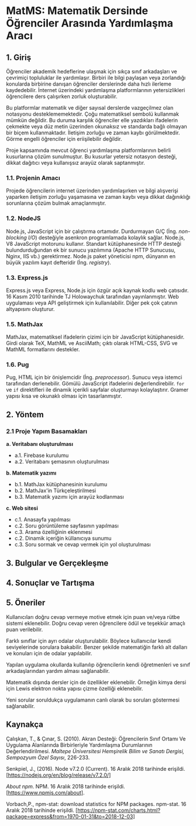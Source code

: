 # MatMS: Matematik Dersinde Öğrenciler Arasında Yardımlaşma Aracı
## 1. Giriş

Öğrenciler akademik hedeflerine ulaşmak için sıkça sınıf arkadaşları ve çevrimiçi topluluklar ile yardımlaşır. Birbiri ile bilgi 
paylaşan veya zorlandığı konularda birbirine danışan öğrenciler derslerinde daha hızlı ilerleme kaydedebilir. İnternet üzerindeki 
yardımlaşma platformlarının yetersizlikleri öğrencilere ders çalışırken zorluk oluşturabilir.

Bu platformlar matematik ve diğer sayısal derslerde vazgeçilmez olan notasyonu desteklememektedir. Çoğu matematiksel sembolü kullanmak 
mümkün değildir. Bu duruma karşılık öğrenciler elle yazdıkları ifadelerin çekmekte veya düz metin üzerinden okunaksız ve standarda bağlı 
olmayan bir biçem kullanmaktadır. İletişim zorluğu ve zaman kaybı görülmektedir. Görme engelli öğrenciler için eriişilebilir değildir.

Proje kapsamında mevcut öğrenci yardımlaşma platformlarının belirli kusurlarına çözüm sunulmuştur. Bu kusurlar yetersiz notasyon 
desteği, dikkat dağıtıcı veya kullanışsız arayüz olarak saptanmıştır.

### 1.1. Projenin Amacı

Projede öğrencilerin internet üzerinden yardımlaşırken ve bilgi alışverişi yaparken  iletişim zorluğu yaşamasına ve zaman kaybı veya 
dikkat dağınıklığı sorunlarına çözüm bulmak amaçlanmıştır. 

### 1.2. NodeJS

Node.js, JavaScript için bir çalıştırma ortamıdır. Durdurmayan G/Ç (İng. _non-blocking I/O_) desteğiyle asenkron programlamada 
kolaylık sağlar. Node.js, V8 JavaScript motorunu kullanır. Standart kütüphanesinde HTTP desteği bulundurduğundan ek bir sunucu 
yazılımına (Apache HTTP Sunucusu, Nginx, IIS vb.) gerektirmez. Node.js paket yöneticisi npm, dünyanın en büyük yazılım kayıt 
defteridir (İng. _registry_).

### 1.3. Express.js

Express.js veya Express, Node.js için özgür açık kaynak kodlu web çatısıdır. 16 Kasım 2010 tarihinde 	TJ Holowaychuk tarafından
yayınlanmıştır. Web uygulaması veya API geliştirmek için kullanılabilir. Diğer pek çok çatının altyapısını oluşturur. 

### 1.5. MathJax

MathJax, matematiksel ifadelerin çizimi için bir JavaScript kütüphanesidir. Girdi olarak TeX, MathML ve AsciiMath; çıktı 
olarak HTML-CSS, SVG ve MathML formatlarını destekler. 

### 1.6. Pug

Pug, HTML için bir önişlemcidir (İng. _preprocessor_). Sunucu veya istemci tarafından derlenebilir. Gömülü JavaScript ifadelerini 
değerlendirebilir. `for` ve `if` direktifleri ile dinamik içerikli sayfalar oluşturmayı kolaylaştırır. Gramer yapısı 
kısa ve okunaklı olması için tasarlanmıştır. 

## 2. Yöntem

### 2.1 Proje Yapım Basamakları

__a. Veritabanı oluşturulması__

- a.1. Firebase kurulumu
- a.2. Veritabanı şemasının oluşturulması

__b. Matematik yazımı__

- b.1. MathJax kütüphanesinin kurulumu
- b.2. MathJax'in Türkçeleştirilmesi
- b.3. Matematik yazımı için arayüz kodlanması

__c. Web sitesi__

- c.1. Anasayfa yapılması
- c.2. Soru görüntüleme sayfasının yapılması
- c.3. Arama özelliğinin eklenmesi
- c.2. Dinamik içeriğin küllanıcıya sunumu
- c.3. Soru sormak ve cevap vermek için yol oluşturulması

## 3. Bulgular ve Gerçekleşme

## 4. Sonuçlar ve Tartışma

## 5. Öneriler

Kullanıcıları doğru cevap vermeye motive etmek için puan ve/veya rütbe sistemi eklenebilir. Doğru cevap veren öğrencilere ödül ve 
teşekkür amaçlı puan verilebilir.

Farklı sınıflar için ayrı odalar oluşturulabilir. Böylece kullanıcılar kendi seviyelerinde sorulara bakabilir. Benzer şekilde 
matematiğin farklı alt dalları ve konuları için de odalar yapılabilir.

Yapılan uygulama okullarda kullanılıp öğrencilerin kendi öğretmenleri ve sınıf arkadaşlarından yardım alması sağlanabilir.

Matematik dışında dersler için de özellikler eklenebilir. Örneğin kimya dersi için Lewis elektron nokta yapısı çizme özelliği 
eklenebilir. 

Yeni sorular soruldukça uygulamanın canlı olarak bu soruları göstermesi sağlanabilir.

## Kaynakça

Çalışkan, T., & Çınar, S. (2010). Akran Desteği: Öğrencilerin Sınıf Ortamı Ve Uygulama Alanlarında Birbirleriyle Yardımlaşma 
Durumlarının Değerlendirilmesi. _Maltepe Üniversitesi Hemşirelik Bilim ve Sanatı Dergisi, Sempozyum Özel Sayısı_, 226-233.

Senkpiel, J., (2016). Node v7.2.0 (Current). 16 Aralık 2018 tarihinde erişildi. [https://nodejs.org/en/blog/release/v7.2.0/]

_About npm_. NPM. 16 Aralık 2018 tarihinde erişildi. [https://www.npmjs.com/about].

Vorbach,P., npm-stat: download statistics for NPM packages. npm-stat. 16 Aralık 2018 tarihinde erişildi. [https://npm-stat.com/charts.html?package=express&from=1970-01-31&to=2018-12-03]
